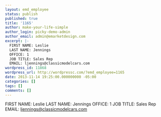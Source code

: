 ```yaml
---
layout: emd_employee
status: publish
published: true
title: '1165'
author: make-your-life-simple
author_login: picky-demo-admin
author_email: admin@emarketdesign.com
excerpt: |-
  FIRST NAME: Leslie
  LAST NAME: Jennings
  OFFICE: 1
  JOB TITLE: Sales Rep
  EMAIL: ljennings@classicmodelcars.com
wordpress_id: 11868
wordpress_url: http://wordpressc.com/?emd_employee=1165
date: 2013-11-14 19:25:00.000000000 -05:00
categories: []
tags: []
comments: []
---
```

FIRST NAME: Leslie
LAST NAME: Jennings
OFFICE: 1
JOB TITLE: Sales Rep
EMAIL: ljennings@classicmodelcars.com
